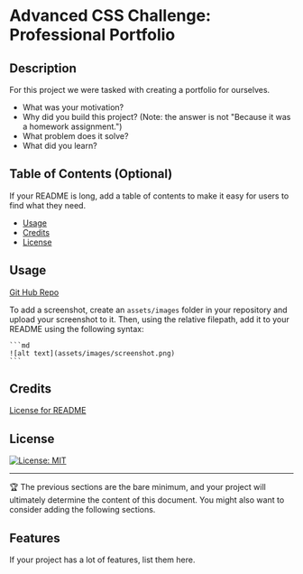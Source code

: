 # Advanced CSS Challenge: Professional Portfolio

## Description

For this project we were tasked with creating a portfolio for ourselves. 

- What was your motivation?
- Why did you build this project? (Note: the answer is not "Because it was a homework assignment.")
- What problem does it solve?
- What did you learn?

## Table of Contents (Optional)

If your README is long, add a table of contents to make it easy for users to find what they need.

- [Usage](#usage)
- [Credits](#credits)
- [License](#license)

## Usage

<a href="https://github.com/Kadeemking/Module-2-Challenge.git">Git Hub Repo</a>

To add a screenshot, create an `assets/images` folder in your repository and upload your screenshot to it. Then, using the relative filepath, add it to your README using the following syntax:

    ```md
    ![alt text](assets/images/screenshot.png)
    ```

## Credits

<!-- <a href="https://coding-boot-camp.github.io/full-stack/github/professional-readme-guide">README Format</a>  -->

<a href="https://gist.github.com/lukas-h/2a5d00690736b4c3a7ba">License for README</a>

## License

[![License: MIT](https://img.shields.io/badge/License-MIT-yellow.svg)](https://opensource.org/licenses/MIT)

---

🏆 The previous sections are the bare minimum, and your project will ultimately determine the content of this document. You might also want to consider adding the following sections.

## Features

If your project has a lot of features, list them here.
